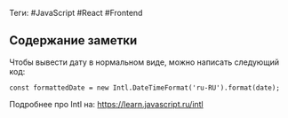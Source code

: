 Теги: #JavaScript #React #Frontend
## Содержание заметки
Чтобы вывести дату в нормальном виде, можно написать следующий код:
```JS
const formattedDate = new Intl.DateTimeFormat('ru-RU').format(date);
```
Подробнее про Intl на: https://learn.javascript.ru/intl